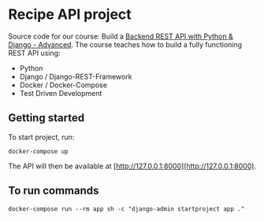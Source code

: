 # Recipe API project

Source code for our course: Build a [Backend REST API with Python & Django - Advanced](http://londonapp.dev/django-python-advanced).
The course teaches how to build a fully functioning REST API using:

* Python
* Django / Django-REST-Framework
* Docker / Docker-Compose
* Test Driven Development

## Getting started
To start project, run:
```
docker-compose up
```
The API will then be available at [http://127.0.0.1:8000](http://127.0.0.1:8000).

## To run commands
```
docker-compose run --rm app sh -c "django-admin startproject app ."
```
